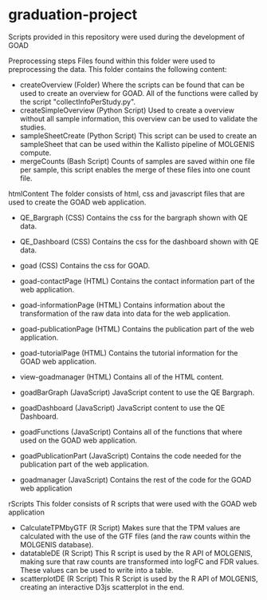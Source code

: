 # graduation-project
Scripts provided in this repository were used during the development of GOAD

Preprocessing steps
Files found within this folder were used to preprocessing the data.
This folder contains the following content:
  - createOverview        (Folder)
    Where the scripts can be found that can be used to create an overview for GOAD.
    All of the functions were called by the script "collectInfoPerStudy.py".
  - createSimpleOverview  (Python Script) 
    Used to create a overview without all sample information, this overview can be used to validate the studies.
  - sampleSheetCreate     (Python Script)
    This script can be used to create an sampleSheet that can be used within the Kallisto pipeline of MOLGENIS compute.
  - mergeCounts           (Bash Script)
    Counts of samples are saved within one file per sample, this script enables the merge of these files into one count file.
    
htmlContent
The folder consists of html, css and javascript files that are used to create the GOAD web application.
  - QE_Bargraph           (CSS)
    Contains the css for the bargraph shown with QE data.
  - QE_Dashboard          (CSS)
    Contains the css for the dashboard shown with QE data.
  - goad                  (CSS)
    Contains the css for GOAD.
  
  - goad-contactPage      (HTML)
    Contains the contact information part of the web application.
  - goad-informationPage  (HTML)
    Contains information about the transformation of the raw data into data for the web application.
  - goad-publicationPage  (HTML)
    Contains the publication part of the web application.
  - goad-tutorialPage     (HTML)
    Contains the tutorial information for the GOAD web application.
  - view-goadmanager      (HTML)
    Contains all of the HTML content.
  
  - goadBarGraph          (JavaScript)
    JavaScript content to use the QE Bargraph.
  - goadDashboard         (JavaScript)
    JavaScript content to use the QE Dashboard.
  - goadFunctions         (JavaScript)
    Contains all of the functions that where used on the GOAD web application.
  - goadPublicationPart   (JavaScript)
    Contains the code needed for the publication part of the web application.
  - goadmanager           (JavaScript)
    Contains the rest of the code for the GOAD web application

rScripts
This folder consists of R scripts that were used with the GOAD web application
  - CalculateTPMbyGTF     (R Script)
    Makes sure that the TPM values are calculated with the use of the GTF files (and the raw counts within the MOLGENIS database).
  - datatableDE           (R Script)
    This R script is used by the R API of MOLGENIS, making sure that raw counts are transformed into logFC and FDR values.
    These values can be used to write into a table.
  - scatterplotDE         (R Script)
    This R Script is used by the R API of MOLGENIS, creating an interactive D3js scatterplot in the end.
  
